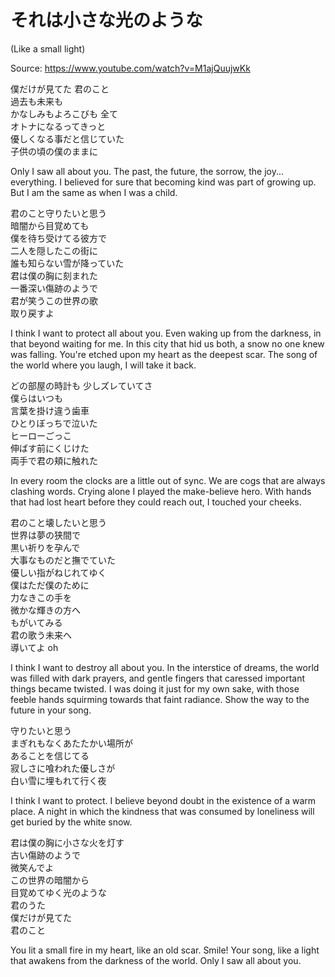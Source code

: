 # それは小さな光のような
(Like a small light)

Source: https://www.youtube.com/watch?v=M1ajQuujwKk

僕だけが見てた 君のこと  
過去も未来も  
かなしみもよろこびも 全て  
オトナになるってきっと  
優しくなる事だと信じていた  
子供の頃の僕のままに

Only I saw all about you.
The past, the future, the sorrow, the joy... everything.
I believed for sure that becoming kind was part of growing up.
But I am the same as when I was a child.

君のこと守りたいと思う  
暗闇から目覚めても  
僕を待ち受けてる彼方で  
二人を隠したこの街に  
誰も知らない雪が降っていた  
君は僕の胸に刻まれた  
一番深い傷跡のようで  
君が笑うこの世界の歌  
取り戻すよ

I think I want to protect all about you.
Even waking up from the darkness, in that beyond waiting for me.
In this city that hid us both, a snow no one knew was falling.
You're etched upon my heart as the deepest scar.
The song of the world where you laugh, I will take it back.

どの部屋の時計も 少しズレていてさ  
僕らはいつも  
言葉を掛け違う歯車  
ひとりぼっちで泣いた  
ヒーローごっこ  
伸ばす前にくじけた  
両手で君の頬に触れた

In every room the clocks are a little out of sync.
We are cogs that are always clashing words.
Crying alone I played the make-believe hero.
With hands that had lost heart before they could reach out,
I touched your cheeks.

君のこと壊したいと思う  
世界は夢の狭間で  
黒い祈りを孕んで  
大事なものだと撫でていた  
優しい指がねじれてゆく  
僕はただ僕のために  
力なきこの手を  
微かな輝きの方へ  
もがいてみる  
君の歌う未来へ  
導いてよ oh

I think I want to destroy all about you.
In the interstice of dreams, the world was filled with dark prayers,
and gentle fingers that caressed important things became twisted.
I was doing it just for my own sake,
with those feeble hands squirming towards that faint radiance.
Show the way to the future in your song.

守りたいと思う  
まぎれもなくあたたかい場所が  
あることを信じてる  
寂しさに喰われた優しさが  
白い雪に埋もれて行く夜

I think I want to protect.
I believe beyond doubt in the existence of a warm place.
A night in which the kindness that was consumed by loneliness
will get buried by the white snow.

君は僕の胸に小さな火を灯す  
古い傷跡のようで  
微笑んでよ  
この世界の暗闇から  
目覚めてゆく光のような  
君のうた  
僕だけが見てた  
君のこと

You lit a small fire in my heart, like an old scar.
Smile!
Your song, like a light that awakens from the darkness of the world.
Only I saw all about you.